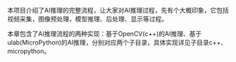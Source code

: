 本项目介绍了AI推理的完整流程，让大家对AI推理过程，先有个大概印象，它包括视频采集，图像预处理，模型推理、后处理、显示等过程。

本章包含了AI推理流程的两种实现：基于OpenCV(c++)的AI推理、基于ulab(MicroPython)的AI推理，分别对应两个子目录，具体实现详见子目录c++、micropython。
